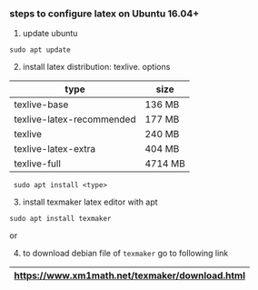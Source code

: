 ### steps to configure latex on Ubuntu 16.04+

1. update ubuntu
```
sudo apt update
```

2. install latex distribution: texlive.
options

type | size
---- | ----
texlive-base | 136 MB
texlive-latex-recommended | 177 MB
texlive | 240 MB
texlive-latex-extra | 404 MB
texlive-full | 4714 MB
```
 sudo apt install <type>
```

3. install texmaker latex editor with apt
```
sudo apt install texmaker
```
or

4. to download debian file of `texmaker` go to following link

| https://www.xm1math.net/texmaker/download.html |
| ---------------------------------------------- |
